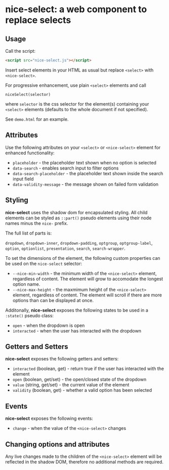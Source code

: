 # nice-select: a web component to replace selects

## Usage

Call the script:

```html
<script src="nice-select.js"></script>
```

Insert select elements in your HTML as usual but replace `<select>` with `<nice-select>`.

For progressive enhancement, use plain `<select>` elements and call
```JS
niceSelect(selector)
```
where `selector` is the css selector for the element(s) containing your `<select>` elements (defaults to the whole document if not specified).

See `demo.html` for an example.

## Attributes

Use the following attributes on your `<select>` or `<nice-select>` element for enhanced functionality:

-	`placeholder` - the placeholder text shown when no option is selected
-	`data-search` - enables search input to filter options
-	`data-search-placeholder` - the placeholder text shown inside the search input field
-	`data-validity-message` - the message shown on failed form validation

## Styling

**nice-select** uses the shadow dom for encapsulated styling. All child elements can be styled as `::part()` pseudo elements using their node names minus the `nice-` prefix.

The full list of parts is:

`dropdown`, `dropdown-inner`, `dropdown-padding`, `optgroup`, `optgroup-label`, `option`, `optionlist`, `presentation`, `search`, `search-wrapper`.

To set the dimensions of the element, the following custom properties can be used on the `nice-select` selector:

-	`--nice-min-width` - the minimum width of the `<nice-select>` element, regardless of content. The element will grow to accomodate the longest option name.
-	`--nice-max-height` - the maxmimum height of the `<nice-select>` element, regardless of content. The element will scroll if there are more options than can be displayed at once.

Additonally, **nice-select** exposes the following states to be used in a `:state()` pseudo class:

-	`open` - when the dropdown is open
-	`interacted` - when the user has interacted with the dropdown

## Getters and Setters

**nice-select** exposes the following getters and setters:

-	`interacted` (boolean, get) - return true if the user has interacted with the element
-	`open` (boolean, get/set) - the open/closed state of the dropdown
-	`value` (string, get/set) - the current value of the element
-	`validity` (boolean, get) - whether a valid option has been selected

## Events

**nice-select** exposes the following events:

-	`change` - when the value of the `<nice-select>` changes

## Changing options and attributes

Any live changes made to the children of the `<nice-select>` element will be reflected in the shadow DOM, therefore no additional methods are required.